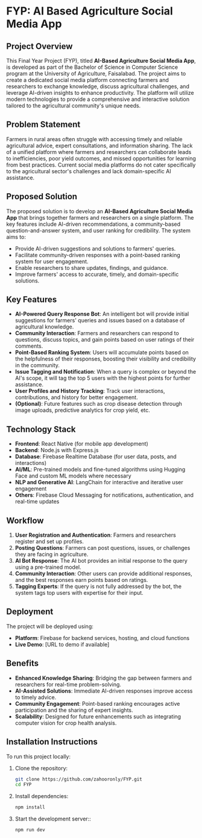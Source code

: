 # FYP: AI Based Agriculture Social Media App

## Project Overview

This Final Year Project (FYP), titled **AI-Based Agriculture Social Media App**, is developed as part of the Bachelor of Science in Computer Science program at the University of Agriculture, Faisalabad. The project aims to create a dedicated social media platform connecting farmers and researchers to exchange knowledge, discuss agricultural challenges, and leverage AI-driven insights to enhance productivity. The platform will utilize modern technologies to provide a comprehensive and interactive solution tailored to the agricultural community's unique needs.

## Problem Statement

Farmers in rural areas often struggle with accessing timely and reliable agricultural advice, expert consultations, and information sharing. The lack of a unified platform where farmers and researchers can collaborate leads to inefficiencies, poor yield outcomes, and missed opportunities for learning from best practices. Current social media platforms do not cater specifically to the agricultural sector's challenges and lack domain-specific AI assistance.

## Proposed Solution

The proposed solution is to develop an **AI-Based Agriculture Social Media App** that brings together farmers and researchers on a single platform. The key features include AI-driven recommendations, a community-based question-and-answer system, and user ranking for credibility. The system aims to:

- Provide AI-driven suggestions and solutions to farmers' queries.
- Facilitate community-driven responses with a point-based ranking system for user engagement.
- Enable researchers to share updates, findings, and guidance.
- Improve farmers' access to accurate, timely, and domain-specific solutions.

## Key Features

- **AI-Powered Query Response Bot**: An intelligent bot will provide initial suggestions for farmers' queries and issues based on a database of agricultural knowledge.
- **Community Interaction**: Farmers and researchers can respond to questions, discuss topics, and gain points based on user ratings of their comments.
- **Point-Based Ranking System**: Users will accumulate points based on the helpfulness of their responses, boosting their visibility and credibility in the community.
- **Issue Tagging and Notification**: When a query is complex or beyond the AI's scope, it will tag the top 5 users with the highest points for further assistance.
- **User Profiles and History Tracking**: Track user interactions, contributions, and history for better engagement.
- **(Optional)**: Future features such as crop disease detection through image uploads, predictive analytics for crop yield, etc.

## Technology Stack

- **Frontend**: React Native (for mobile app development)
- **Backend**: Node.js with Express.js
- **Database**: Firebase Realtime Database (for user data, posts, and interactions)
- **AI/ML**: Pre-trained models and fine-tuned algorithms using Hugging Face and custom ML models where necessary
- **NLP and Generative AI**: LangChain for interactive and iterative user engagement
- **Others**: Firebase Cloud Messaging for notifications, authentication, and real-time updates

## Workflow

1. **User Registration and Authentication**: Farmers and researchers register and set up profiles.
2. **Posting Questions**: Farmers can post questions, issues, or challenges they are facing in agriculture.
3. **AI Bot Response**: The AI bot provides an initial response to the query using a pre-trained model.
4. **Community Interaction**: Other users can provide additional responses, and the best responses earn points based on ratings.
5. **Tagging Experts**: If the query is not fully addressed by the bot, the system tags top users with expertise for their input.

## Deployment

The project will be deployed using:

- **Platform**: Firebase for backend services, hosting, and cloud functions
- **Live Demo**: [URL to demo if available]

## Benefits

- **Enhanced Knowledge Sharing**: Bridging the gap between farmers and researchers for real-time problem-solving.
- **AI-Assisted Solutions**: Immediate AI-driven responses improve access to timely advice.
- **Community Engagement**: Point-based ranking encourages active participation and the sharing of expert insights.
- **Scalability**: Designed for future enhancements such as integrating computer vision for crop health analysis.

## Installation Instructions

To run this project locally:

1. Clone the repository:
   ```bash
   git clone https://github.com/zahooronly/FYP.git
   cd FYP
   ```
2. Install dependencies:

   ```bash
   npm install
   ```

3. Start the development server::

   ```bash
   npm run dev
   ```
